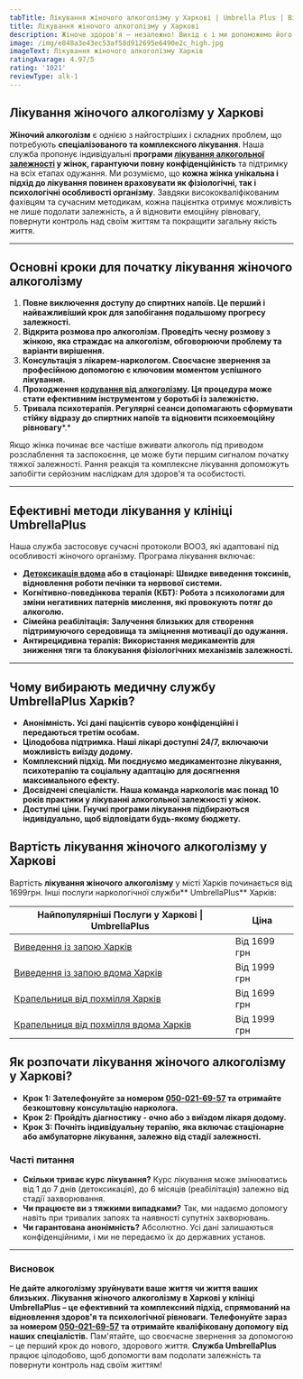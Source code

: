 ```yaml
---
tabTitle: Лікування жіночого алкоголізму у Харкові | Umbrella Plus | Від 1699 грн
title: Лікування жіночого алкоголізму у Харкові
description: Жіноче здоров'я – незалежно! Вихід є і ми допоможемо його знайти.
image: /img/e848a3e43ec53af58d912695e6490e2c_high.jpg
imageText: Лікування жіночого алкоголізму Харків
ratingAvarage: 4.97/5
rating: '1021'
reviewType: alk-1
---
```


## Лікування жіночого алкоголізму у Харкові

**Жіночий алкоголізм** є однією з найгостріших і складних проблем, що потребують **спеціалізованого та комплексного лікування**. Наша служба пропонує індивідуальні **програми [лікування алкогольної залежності](https://umbrella-plus.com.ua/uk/kharkiv/lechenie-alkogolizma-kharkiv-ua/) у жінок, гарантуючи повну конфіденційність** та підтримку на всіх етапах одужання. Ми розуміємо, що **кожна жінка унікальна і підхід до лікування повинен враховувати як фізіологічні, так і психологічні особливості організму**. Завдяки висококваліфікованим фахівцям та сучасним методикам, кожна пацієнтка отримує можливість не лише подолати залежність, а й відновити емоційну рівновагу, повернути контроль над своїм життям та покращити загальну якість життя.

***

## Основні кроки для початку лікування жіночого алкоголізму

1. **Повне виключення доступу до спиртних напоїв. Це перший і найважливіший крок для запобігання подальшому прогресу залежності.**
2. **Відкрита розмова про алкоголізм. Проведіть чесну розмову з жінкою, яка страждає на алкоголізм, обговорюючи проблему та варіанти вирішення.**
3. **Консультація з лікарем-наркологом. Своєчасне звернення за професійною допомогою є ключовим моментом успішного лікування.**
4. **Проходження [кодування від алкоголізму](https://umbrella-plus.com.ua/uk/kharkiv/kodirovka-ot-alkogolia-kharkiv-ua/). Ця процедура може стати ефективним інструментом у боротьбі із залежністю.**
5. **Тривала психотерапія. Регулярні сеанси допомагають сформувати стійку відразу до спиртних напоїв та відновити психоемоційну рівновагу**\*.\*

Якщо жінка починає все частіше вживати алкоголь під приводом розслаблення та заспокоєння, це може бути першим сигналом початку тяжкої залежності. Рання реакція та комплексне лікування допоможуть запобігти серйозним наслідкам для здоров'я та особистості.

***

## Ефективні методи лікування у клініці UmbrellaPlus

Наша служба застосовує сучасні протоколи ВООЗ, які адаптовані під особливості жіночого організму. Програма лікування включає:

* **[Детоксикація вдома](https://umbrella-plus.com.ua/uk/kharkiv/kapelnica_ot_alkogola_na_domy_kharkiv_ua/) або в стаціонарі: Швидке виведення токсинів, відновлення роботи печінки та нервової системи.**
* **Когнітивно-поведінкова терапія (КБТ): Робота з психологами для зміни негативних патернів мислення, які провокують потяг до алкоголю.**
* **Сімейна реабілітація: Залучення близьких для створення підтримуючого середовища та зміцнення мотивації до одужання.**
* **Антирецидивна терапія: Використання медикаментів для зниження тяги та блокування фізіологічних механізмів залежності.**

***

## Чому вибирають медичну службу UmbrellaPlus Харків?

* **Анонімність. Усі дані пацієнтів суворо конфіденційні і передаються третім особам.**
* **Цілодобова підтримка. Наші лікарі доступні 24/7, включаючи можливість виїзду додому.**
* **Комплексний підхід. Ми поєднуємо медикаментозне лікування, психотерапію та соціальну адаптацію для досягнення максимального ефекту.**
* **Досвідчені спеціалісти. Наша команда наркологів має понад 10 років практики у лікуванні алкогольної залежності у жінок.**
* **Доступні ціни. Гнучкі програми лікування підбираються індивідуально, щоб відповідати будь-якому бюджету.**

## Вартість лікування жіночого алкоголізму у Харкові

Вартість **лікування жіночого алкоголізму** у місті Харків починається від 1699грн. Інші послуги наркологічної служби\*\* UmbrellaPlus\*\* Харків:

| Найпопулярніші Послуги у Харкові \| UmbrellaPlus                                                                           | Ціна         |
| -------------------------------------------------------------------------------------------------------------------------- | ------------ |
| [Виведення із запою Харків](https://umbrella-plus.com.ua/uk/kharkiv/vivod-iz-zapoia-kharkiv-ua/)                           | Від 1699 грн |
| [Виведення із запою вдома Харків](https://umbrella-plus.com.ua/uk/kharkiv/vivod-iz-zapoia-na-domy-kharkiv-ua/)             | Від 1999 грн |
| [Крапельниця від похмілля Харків](https://umbrella-plus.com.ua/uk/kharkiv/kapelnica_ot_alkogola_kharkiv-ua/)               | Від 1699 грн |
| [Крапельниця від похмілля вдома Харків](https://umbrella-plus.com.ua/uk/kharkiv/kapelnica_ot_alkogola_na_domy_kharkiv_ua/) | Від 1999 грн |

## Як розпочати лікування жіночого алкоголізму у Харкові?

* **Крок 1: Зателефонуйте за номером [050-021-69-57](tel:0500216957) та отримайте безкоштовну консультацію нарколога.**
* **Крок 2: Пройдіть діагностику - очно або з виїздом лікаря додому.**
* **Крок 3: Почніть індивідуальну терапію, яка включає стаціонарне або амбулаторне лікування, залежно від стадії залежності.**

### Часті питання

* **Скільки триває курс лікування?**
  Курс лікування може змінюватись від 1 до 7 днів (детоксикація), до 6 місяців (реабілітація) залежно від стадії захворювання.
* **Чи працюєте ви з тяжкими випадками?**
  Так, ми надаємо допомогу навіть при тривалих запоях та наявності супутніх захворювань.
* **Чи гарантована анонімність?**
  Абсолютно. Усі дані залишаються конфіденційними, і ми не передаємо їх до державних установ.

***

### Висновок

**Не дайте алкоголізму зруйнувати ваше життя чи життя ваших близьких. Лікування жіночого алкоголізму в Харкові у клініці UmbrellaPlus – це ефективний та комплексний підхід, спрямований на відновлення здоров'я та психологічної рівноваги. Телефонуйте зараз за номером [050-021-69-57](tel:0500216957) та отримайте кваліфіковану допомогу від наших спеціалістів.** Пам'ятайте, що своєчасне звернення за допомогою – це перший крок до нового, здорового життя. **Служба UmbrellaPlus** працює цілодобово, щоб допомогти вам подолати залежність та повернути контроль над своїм життям!
